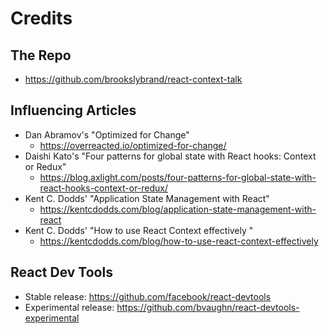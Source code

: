 # Credits

## The Repo

- https://github.com/brookslybrand/react-context-talk

## Influencing Articles

- Dan Abramov's "Optimized for Change"
  - https://overreacted.io/optimized-for-change/
- Daishi Kato's "Four patterns for global state with React hooks: Context or
  Redux"
  - https://blog.axlight.com/posts/four-patterns-for-global-state-with-react-hooks-context-or-redux/
- Kent C. Dodds' "Application State Management with React"
  - https://kentcdodds.com/blog/application-state-management-with-react
- Kent C. Dodds' "How to use React Context effectively "
  - https://kentcdodds.com/blog/how-to-use-react-context-effectively

## React Dev Tools

- Stable release: https://github.com/facebook/react-devtools
- Experimental release: https://github.com/bvaughn/react-devtools-experimental
